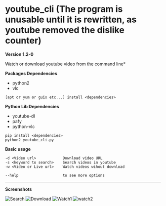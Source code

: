 # youtube_cli (The program is unusable until it is rewritten, as youtube removed the dislike counter)
**Version 1.2-0**

Watch or download youtube video from the command line*

**Packages Dependencies**
* python2
* vlc

```
[apt or yum or guix etc...] install <dependencies>
```

**Python Lib Dependencies**
* youtube-dl
* pafy
* python-vlc

```
pip install <dependencies>
python2 youtube_cli.py
```

**Basic usage**
```
-d <Video url>            Download video URL
-s <keyword to search>    Search videos in youtube
-w <Video or Live url>    Watch videos wihout download

--help                    to see more options
```


-----
**Screenshots**

![Search](https://libregit.org/M3X/youtube_cli/raw/branch/master/img/search.png)
![Download](https://libregit.org/M3X/youtube_cli/raw/branch/master/img/download.png)
![Watch1](https://libregit.org/M3X/youtube_cli/raw/branch/master/img/watch1.png)
![watch2](https://libregit.org/M3X/youtube_cli/raw/branch/master/img/watch2.png)
